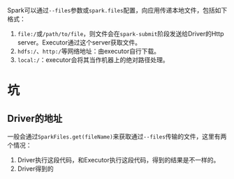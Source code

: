 Spark可以通过`--files`参数或`spark.files`配置，向应用传递本地文件，包括如下格式：
1. `file:/`或`/path/to/file`，则文件会在`spark-submit`阶段发送给Driver的Http server。Executor通过这个server获取文件。
2. `hdfs:/`、`http:/`等网络地址：由executor自行下载。
3. `local:/`：executor会将其当作机器上的绝对路径处理。

# 坑
## Driver的地址
一般会通过`SparkFiles.get(fileName)`来获取通过`--files`传输的文件，这里有两个情况：
1. Driver执行这段代码，和Executor执行这段代码，得到的结果是不一样的。
2. Driver得到的